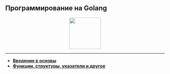 ## Программирование на Golang

<div id="header" align="center">
  <img src="https://stepik.org/media/cache/images/courses/54403/cover_WbpGB1i/de4cf5c70c9ada8652c65e6d19913fe9.png" width="100"/>
</div>

---

- [**Введение в основы**](https://github.com/vypiemzalyubov/go/tree/main/Stepik/Programming%20in%20Golang/1.%20Introduction%20to%20Basics)
- [**Функции, структуры, указатели и другое**](https://github.com/vypiemzalyubov/go/tree/main/Stepik/Programming%20in%20Golang/2.%20Functions%2C%20structures%2C%20pointers%20and%20more)
